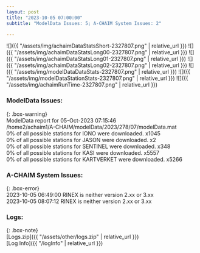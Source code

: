 ```yaml
---
layout: post
title: "2023-10-05 07:00:00"
subtitle: "ModelData Issues: 5; A-CHAIM System Issues: 2"

---
```


![]({{ "/assets/img/achaimDataStatsShort-2327807.png" | relative_url }})
![]({{ "/assets/img/achaimDataStatsLong00-2327807.png" | relative_url }})
![]({{ "/assets/img/achaimDataStatsLong01-2327807.png" | relative_url }})
![]({{ "/assets/img/achaimDataStatsLong02-2327807.png" | relative_url }})
![]({{ "/assets/img/modelDataDataStats-2327807.png" | relative_url }})
![]({{ "/assets/img/modelDataStationStats-2327807.png" | relative_url }})
![]({{ "/assets/img/achaimRunTime-2327807.png" | relative_url }})


### ModelData Issues:  
  
{: .box-warning}  
 ModelData report for 05-Oct-2023 07:15:46   
 /home2/achaim1/A-CHAIM/modelData/2023/278/07/modelData.mat   
 0% of all possible stations for IONO were downloaded. x1045   
 0% of all possible stations for JASON were downloaded. x2   
 0% of all possible stations for SENTINEL were downloaded. x348   
 0% of all possible stations for KASI were downloaded. x5557   
 0% of all possible stations for KARTVERKET were downloaded. x5266   
  
### A-CHAIM System Issues:  
  
{: .box-error}  
2023-10-05 06:49:00 RINEX is neither version 2.xx or 3.xx  
2023-10-05 08:07:12 RINEX is neither version 2.xx or 3.xx  

### Logs:  
  
{: .box-note}  
[Logs.zip]({{ "/assets/other/logs.zip" | relative_url }})  
[Log Info]({{ "/logInfo" | relative_url }})  
